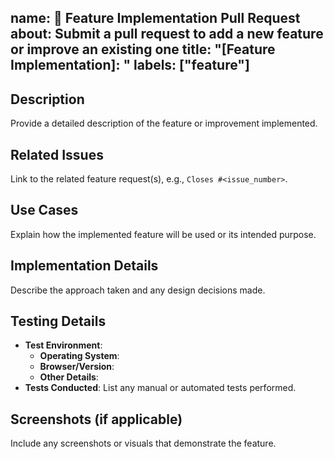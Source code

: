 name: 🚀 Feature Implementation Pull Request
about: Submit a pull request to add a new feature or improve an existing one
title: "[Feature Implementation]: "
labels: ["feature"]
---

## Description
Provide a detailed description of the feature or improvement implemented.

## Related Issues
Link to the related feature request(s), e.g., `Closes #<issue_number>`.

## Use Cases
Explain how the implemented feature will be used or its intended purpose.

## Implementation Details
Describe the approach taken and any design decisions made.

## Testing Details
- **Test Environment**:
  - **Operating System**:
  - **Browser/Version**:
  - **Other Details**:
- **Tests Conducted**:
  List any manual or automated tests performed.

## Screenshots (if applicable)
Include any screenshots or visuals that demonstrate the feature.